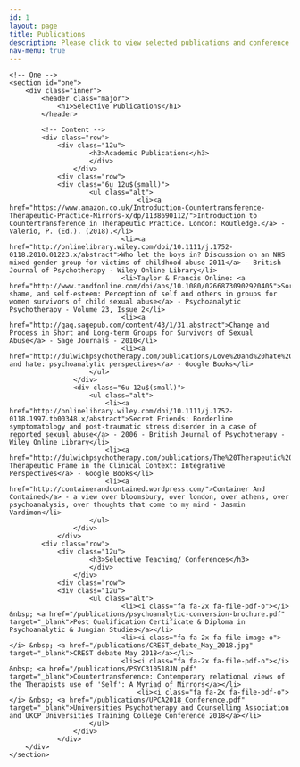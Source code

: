 ```yaml
---
id: 1
layout: page
title: Publications
description: Please click to view selected publications and conference links
nav-menu: true
---
```


<!-- Main -->

<div id="main" class="alt">

    <!-- One -->
    <section id="one">
    	<div class="inner">
    		<header class="major">
    			<h1>Selective Publications</h1>
    		</header>

    		<!-- Content -->
    		<div class="row">
    			<div class="12u">
    					<h3>Academic Publications</h3>
    					</div>
    				</div>
    			<div class="row">
    			<div class="6u 12u$(small)">
    					<ul class="alt">
    								<li><a href="https://www.amazon.co.uk/Introduction-Countertransference-Therapeutic-Practice-Mirrors-x/dp/1138690112/">Introduction to Countertransference in Therapeutic Practice. London: Routledge.</a> - Valerio, P. (Ed.). (2018).</li>
    							<li><a href="http://onlinelibrary.wiley.com/doi/10.1111/j.1752-0118.2010.01223.x/abstract">Who let the boys in? Discussion on an NHS mixed gender group for victims of childhood abuse 2011</a> - British Journal of Psychotherapy - Wiley Online Library</li>
    							<li>Taylor & Francis Online: <a href="http://www.tandfonline.com/doi/abs/10.1080/02668730902920405">Sorrow, shame, and self-esteem: Perception of self and others in groups for women survivors of child sexual abuse</a> - Psychoanalytic Psychotherapy - Volume 23, Issue 2</li>
    							<li><a href="http://gaq.sagepub.com/content/43/1/31.abstract">Change and Process in Short and Long-term Groups for Survivors of Sexual Abuse</a> - Sage Journals - 2010</li>
    							<li><a href="http://dulwichpsychotherapy.com/publications/Love%20and%20hate%20reading[1].pdf">Love and hate: psychoanalytic perspectives</a> - Google Books</li>
    					</ul>
    				</div>
    				<div class="6u 12u$(small)">
    					<ul class="alt">
    						<li><a href="http://onlinelibrary.wiley.com/doi/10.1111/j.1752-0118.1997.tb00348.x/abstract">Secret Friends: Borderline symptomatology and post-traumatic stress disorder in a case of reported sexual abuse</a> - 2006 - British Journal of Psychotherapy - Wiley Online Library</li>
    						<li><a href="http://dulwichpsychotherapy.com/publications/The%20Therapeutic%20Frame0001.pdf">The Therapeutic Frame in the Clinical Context: Integrative Perspectives</a> - Google Books</li>
    						<li><a href="http://containerandcontained.wordpress.com/">Container And Contained</a> - a view over bloomsbury, over london, over athens, over psychoanalysis, over thoughts that come to my mind - Jasmin Vardimon</li>
    					</ul>
    				</div>
    			</div>
    		<div class="row">
    			<div class="12u">
    					<h3>Selective Teaching/ Conferences</h3>
    					</div>
    				</div>
    			<div class="row">
    			<div class="12u">
    					<ul class="alt">
    							<li><i class="fa fa-2x fa-file-pdf-o"></i> &nbsp; <a href="/publications/psychoanalytic-conversion-brochure.pdf" target="_blank">Post Qualification Certificate & Diploma in Psychoanalytic & Jungian Studies</a></li>
    							<li><i class="fa fa-2x fa-file-image-o"></i> &nbsp; <a href="/publications/CREST_debate_May_2018.jpg" target="_blank">CREST debate May 2018</a></li>
    							<li><i class="fa fa-2x fa-file-pdf-o"></i> &nbsp; <a href="/publications/PSYC310518JN.pdf" target="_blank">Countertransference: Contemporary relational views of the Therapists use of 'Self': A Myriad of Mirrors</a></li>
    								<li><i class="fa fa-2x fa-file-pdf-o"></i> &nbsp; <a href="/publications/UPCA2018_Conference.pdf" target="_blank">Universities Psychotherapy and Counselling Association and UKCP Universities Training College Conference 2018</a></li>
    					</ul>
    				</div>
    			</div>
    	</div>
    </section>

</div>
